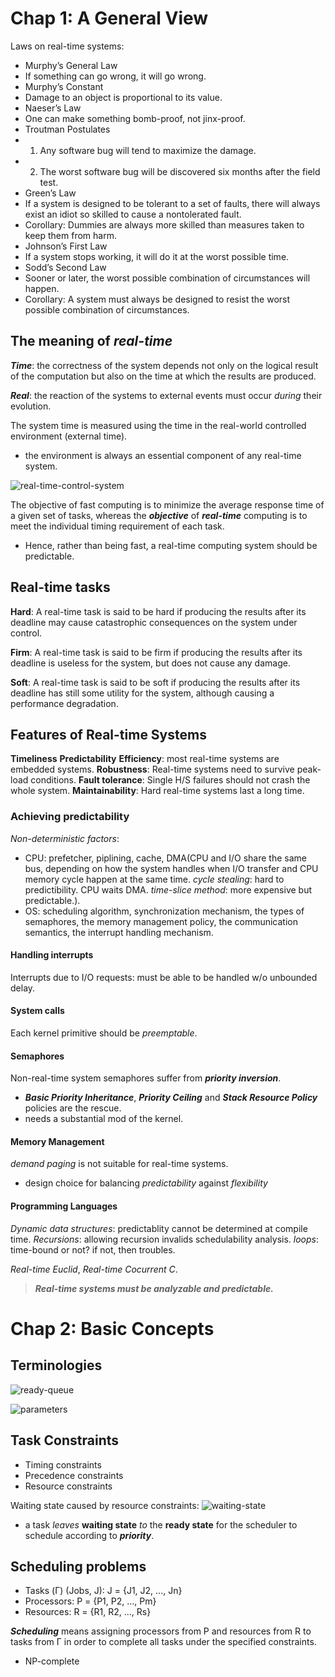 # Chap 1: A General View

Laws on real-time systems:
* Murphy’s General Law
 * If something can go wrong, it will go wrong.
* Murphy’s Constant
 * Damage to an object is proportional to its value.
* Naeser’s Law
 * One can make something bomb-proof, not jinx-proof.
* Troutman Postulates
 * 1. Any software bug will tend to maximize the damage.
 * 2. The worst software bug will be discovered six months after the field test.
* Green’s Law
 * If a system is designed to be tolerant to a set of faults, there will always exist
an idiot so skilled to cause a nontolerated fault.
 * Corollary: Dummies are always more skilled than measures taken to keep them from
harm.
* Johnson’s First Law
 * If a system stops working, it will do it at the worst possible time.
* Sodd’s Second Law
 * Sooner or later, the worst possible combination of circumstances will happen.
 * Corollary: A system must always be designed to resist the worst possible combination
of circumstances.

## The meaning of *real-time*
***Time***: the correctness of the system depends not only on the logical
result of the computation but also on the time at which the results are produced.

***Real***: the reaction of the systems to external events must occur
*during* their evolution.

The system time is measured using the time in the real-world controlled environment (external time).
* the environment is always an essential component of any real-time system.

![real-time-control-system](https://cloud.githubusercontent.com/assets/14265605/11172068/da258b56-8bc4-11e5-8e95-fbbdb73f4b09.png)

The objective of fast computing is to minimize the average response
time of a given set of tasks, whereas the ***objective*** of ***real-time*** computing is to meet the individual
timing requirement of each task.
* Hence, rather than being fast, a real-time computing system should be predictable.

## Real-time tasks
**Hard**: A real-time task is said to be hard if producing the results after its deadline
may cause catastrophic consequences on the system under control.

**Firm**: A real-time task is said to be firm if producing the results after its deadline
is useless for the system, but does not cause any damage.

**Soft**: A real-time task is said to be soft if producing the results after its deadline
has still some utility for the system, although causing a performance degradation.

## Features of Real-time Systems
**Timeliness**
**Predictability**
**Efficiency**: most real-time systems are embedded systems.
**Robustness**: Real-time systems need to survive peak-load conditions.
**Fault tolerance**: Single H/S failures should not crash the whole system.
**Maintainability**: Hard real-time systems last a long time.

### Achieving predictability
*Non-deterministic factors*: 
* CPU: prefetcher, piplining, cache, DMA(CPU and I/O share the same bus, depending on how the system handles when I/O transfer and CPU memory cycle happen at the same time. *cycle stealing*: hard to predictibility. CPU waits DMA. *time-slice method*: more expensive but predictable.).
* OS: scheduling algorithm, synchronization mechanism, the types of semaphores, the memory management policy, the communication semantics, the interrupt handling mechanism.


#### Handling interrupts
Interrupts due to I/O requests: must be able to be handled w/o unbounded delay.

#### System calls
Each kernel primitive should be *preemptable*.

#### Semaphores
Non-real-time system semaphores suffer from ***priority inversion***.
* ***Basic Priority Inheritance***, ***Priority Ceiling*** and ***Stack Resource Policy*** policies are the rescue.
 * needs a substantial mod of the kernel.

#### Memory Management
*demand paging* is not suitable for real-time systems.
* design choice for balancing *predictability* against *flexibility*

#### Programming Languages
*Dynamic data structures*: predictablity cannot be determined at compile time.
*Recursions*: allowing recursion invalids schedulability analysis.
*loops*: time-bound or not? if not, then troubles.

*Real-time Euclid*, *Real-time Cocurrent C*.

> ***Real-time systems must be analyzable and predictable.***

# Chap 2: Basic Concepts
## Terminologies
![ready-queue](https://cloud.githubusercontent.com/assets/14265605/11217737/7056be58-8d17-11e5-88dd-429b0e1af754.png)

![parameters](https://cloud.githubusercontent.com/assets/14265605/11218035/db44a238-8d18-11e5-8876-10888a2b2c44.png)

## Task Constraints
* Timing constraints
* Precedence constraints
* Resource constraints

Waiting state caused by resource constraints:
![waiting-state](https://cloud.githubusercontent.com/assets/14265605/11218104/23bcc338-8d19-11e5-9e3f-6df713a99785.png)
* a task *leaves* **waiting state** *to* the **ready state** for the scheduler to schedule according to ***priority***.

## Scheduling problems
* Tasks (Γ) (Jobs, J): J = {J1, J2, ..., Jn}
* Processors: P = {P1, P2, ..., Pm}
* Resources: R = {R1, R2, ..., Rs}

***Scheduling*** means assigning processors from P and resources from R to tasks from Γ in order to complete all tasks under the specified constraints.
* NP-complete

